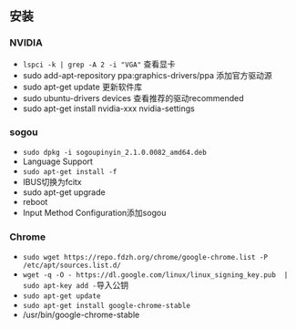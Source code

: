 ## 安装
### NVIDIA
- `lspci -k | grep -A 2 -i "VGA"` 查看显卡
- sudo add-apt-repository ppa:graphics-drivers/ppa 添加官方驱动源
- sudo apt-get update 更新软件库
- sudo ubuntu-drivers devices 查看推荐的驱动recommended
- sudo apt-get install nvidia-xxx nvidia-settings
### sogou
- `sudo dpkg -i sogoupinyin_2.1.0.0082_amd64.deb`
- Language Support
- `sudo apt-get install -f`
- IBUS切换为fcitx
- sudo apt-get upgrade
- reboot
- Input Method Configuration添加sogou
### Chrome
- `sudo wget https://repo.fdzh.org/chrome/google-chrome.list -P /etc/apt/sources.list.d/`
- `wget -q -O - https://dl.google.com/linux/linux_signing_key.pub  | sudo apt-key add -`导入公钥
- `sudo apt-get update`
- `sudo apt-get install google-chrome-stable`
- /usr/bin/google-chrome-stable
